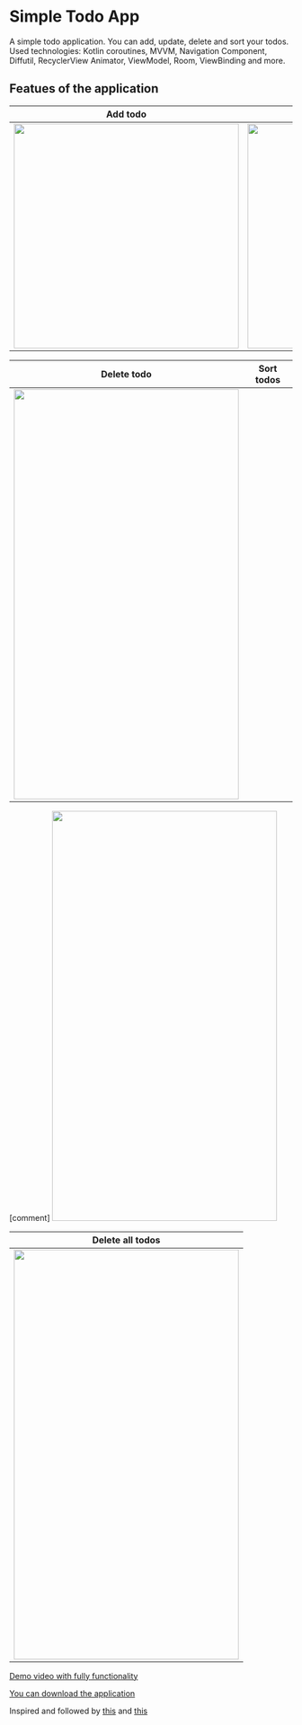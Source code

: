 # Simple Todo App
A simple todo application. You can add, update, delete and sort your todos.  
Used technologies: Kotlin coroutines, MVVM, Navigation Component, Diffutil, RecyclerView Animator, ViewModel, Room, ViewBinding  and more.

## Featues of the application
Add todo | Update todo
-------- | -----------
<img src="https://user-images.githubusercontent.com/56734609/113989284-b9bb9b00-9869-11eb-885f-ba64b726e4aa.gif" width="400" heigth="730" /> | <img src="https://user-images.githubusercontent.com/56734609/113989332-c3dd9980-9869-11eb-8875-d6dcd79e8543.gif" width="400" heigth="730" />

Delete todo | Sort todos
----------- | ----------
<img src="https://user-images.githubusercontent.com/56734609/113989372-cf30c500-9869-11eb-8b20-3c702f735039.gif" width="400" height="730"/> | 
[comment] <img src="https://user-images.githubusercontent.com/56734609/113989410-d9eb5a00-9869-11eb-9e21-c1416471023b.gif" width="400" height="730"/>

Delete all todos | 
---------------- | 
<img src="https://user-images.githubusercontent.com/56734609/113989437-e079d180-9869-11eb-8b88-487b1e4a09aa.gif" width="400" height="730"/> | 

[Demo video with fully functionality](https://youtu.be/Dd2qUO5BD98 "On Youtube")

[You can download the application](https://t.me/android_projects/68)

Inspired and followed by [this](https://www.udemy.com/course/to-do-app-clean-architecture-android-development-kotlin/) and [this](https://dribbble.com/shots/14153121-ToDo-App-Dark-Theme)
